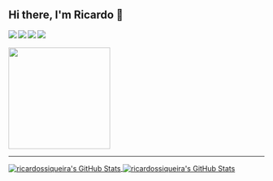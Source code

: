 <link href="style.css" rel="stylesheet" />

## Hi there, I'm Ricardo 👋



[<img align="left" src="https://img.shields.io/badge/-Linkedin-blue?style=flat-square&logo=Linkedin&logoColor=white&link=https://www.linkedin.com/in/ricardo-santos-siqueira-1aaa1618b/" />](https://img.shields.io/badge/--blue?style=flat-square&logo=Linkedin&logoColor=white&link=https://www.linkedin.com/in/ricardo-santos-siqueira-1aaa1618b/)

<img align="left" src="https://img.shields.io/badge/- ricardosantossiqueira@poli.ufrj.br -red?style=flat-square&logo=Gmail&logoColor=white&" />

[<img align="left" src="https://img.shields.io/badge/- Github-black?style=flat-square&logo=Github&logoColor=white&link=https://github.com/ricardossiqueira/" />](https://github.com/ricardossiqueira/)


[<img align="left" src="https://img.shields.io/badge/-Whatsapp-green?style=flat-square&logo=whatsapp&logoColor=white&link=https://wa.me/5521989491661" />](https://wa.me/5521989491661)

<br/>

<br/>

<img src="https://media2.giphy.com/media/VekcnHOwOI5So/giphy.gif?cid=ecf05e47huuyguzj96yazg20681bpmnond0ru41cbklqokn8&rid=giphy.gif" height="200"/>

<hr/>

<a href="https://github.com/anuraghazra/github-readme-stats">
  <img  align="center"  alt="ricardossiqueira's GitHub Stats"  src="https://github-readme-stats.vercel.app/api?username=ricardossiqueira&show_icons=true&hide_border=true&count_private=true&hide=stars" />
</a>

<a href="https://github.com/anuraghazra/github-readme-stats">
  <img  align="center"  alt="ricardossiqueira's GitHub Stats"  src="https://github-readme-stats.vercel.app/api/top-langs/?username=ricardossiqueira&layout=compact&hide_border=true" />
</a>
